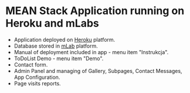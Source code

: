 # MEAN Stack Application running on Heroku and mLabs

* Application deployed on <a href="https://www.heroku.com/" target="_blank">Heroku</a> platform. 
* Database stored in <a href="https://mlab.com/" target="_blank">mLab</a> platform. 
* Manual of deployment included in app - menu item "Instrukcja".
* ToDoList Demo - menu item "Demo".
* Contact form.
* Admin Panel and managing of Gallery, Subpages, Contact Messages, App Configuration.
* Page visits reports.

